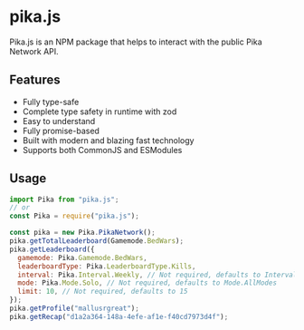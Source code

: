 # pika.js

Pika.js is an NPM package that helps to interact with the public Pika Network API.

## Features

- Fully type-safe
- Complete type safety in runtime with zod
- Easy to understand
- Fully promise-based
- Built with modern and blazing fast technology
- Supports both CommonJS and ESModules

## Usage

```js
import Pika from "pika.js";
// or
const Pika = require("pika.js");

const pika = new Pika.PikaNetwork();
pika.getTotalLeaderboard(Gamemode.BedWars);
pika.getLeaderboard({
  gamemode: Pika.Gamemode.BedWars,
  leaderboardType: Pika.LeaderboardType.Kills,
  interval: Pika.Interval.Weekly, // Not required, defaults to Interval.AllTime
  mode: Pika.Mode.Solo, // Not required, defaults to Mode.AllModes
  limit: 10, // Not required, defaults to 15
});
pika.getProfile("mallusrgreat");
pika.getRecap("d1a2a364-148a-4efe-af1e-f40cd7973d4f");
```
